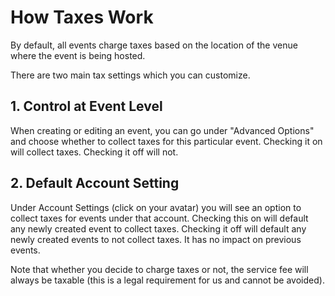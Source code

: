 # How Taxes Work

By default, all events charge taxes based on the location of the venue where the event is being hosted.

There are two main tax settings which you can customize. 

## 1. Control at Event Level

When creating or editing an event, you can go under "Advanced Options" and choose whether to collect
taxes for this particular event. Checking it on will collect taxes. Checking it off will not.

## 2. Default Account Setting

Under Account Settings (click on your avatar) you will see an option to collect taxes for events
under that account. Checking this on will default any newly created event to collect taxes. Checking it
off will default any newly created events to not collect taxes. It has no impact on previous events.

Note that whether you decide to charge taxes or not, the service fee will always be taxable 
(this is a legal requirement for us and cannot be avoided).